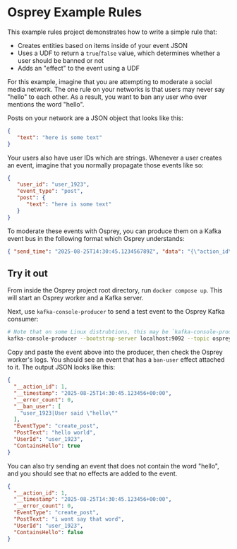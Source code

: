 # Osprey Example Rules

This example rules project demonstrates how to write a simple rule that:

- Creates entities based on items inside of your event JSON
- Uses a UDF to return a `true`/`false` value, which determines whether a user should be banned or not
- Adds an "effect" to the event using a UDF

For this example, imagine that you are attempting to moderate a social media network. The one rule on your networks is that
users may never say "hello" to each other. As a result, you want to ban any user who ever mentions the word "hello".

Posts on your network are a JSON object that looks like this:

```json
{
   "text": "here is some text"
}
```

Your users also have user IDs which are strings. Whenever a user creates an event, imagine that you normally propagate those events like so:

```json
{
   "user_id": "user_1923",
   "event_type": "post",
   "post": {
      "text": "here is some text"
   }
}
```

To moderate these events with Osprey, you can produce them on a Kafka event bus in the following format which Osprey understands:

```json
{ "send_time": "2025-08-25T14:30:45.123456789Z", "data": "{\"action_id\": 1, \"action_name\": \"create_post\", \"data\":{\"user_id\": \"user_1923\", \"event_type\": \"create_post\", \"post\": { \"text\": \"hello world\" }}}"}
```

## Try it out

From inside the Osprey project root directory, run `docker compose up`. This will start an Osprey worker and a Kafka server.

Next, use `kafka-console-producer` to send a test event to the Osprey Kafka consumer:

```sh
# Note that on some Linux distrubtions, this may be `kafka-console-producer.sh` rather than `kafka-console-producer`.
kafka-console-producer --bootstrap-server localhost:9092 --topic osprey.actions_input
```

Copy and paste the event above into the producer, then check the Osprey worker's logs. You should see an event that has a `ban-user` effect attached to it. The output JSON looks like this:

```json
{
  "__action_id": 1,
  "__timestamp": "2025-08-25T14:30:45.123456+00:00",
  "__error_count": 0,
  "__ban_user": [
    "user_1923|User said \"hello\""
  ],
  "EventType": "create_post",
  "PostText": "hello world",
  "UserId": "user_1923",
  "ContainsHello": true
}
```

You can also try sending an event that does not contain the word "hello", and you should see that no effects are added to the event.

```json
{
  "__action_id": 1,
  "__timestamp": "2025-08-25T14:30:45.123456+00:00",
  "__error_count": 0,
  "EventType": "create_post",
  "PostText": "i wont say that word",
  "UserId": "user_1923",
  "ContainsHello": false
}
```
